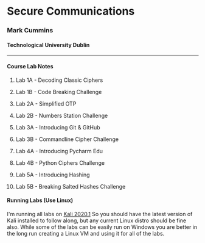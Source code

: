 # Secure Communications 
### Mark Cummins
#### Technological University Dublin
---

#### Course Lab Notes

1. Lab 1A - Decoding Classic Ciphers 
2. Lab 1B - Code Breaking Challenge
3. Lab 2A - Simplified OTP
4. Lab 2B - Numbers Station Challenge

5. Lab 3A - Introducing Git & GitHub
6. Lab 3B - Commandline Cipher Challenge
7. Lab 4A - Introducing Pycharm Edu
8. Lab 4B - Python Ciphers Challenge

9. Lab 5A - Introducing Hashing
10. Lab 5B - Breaking Salted Hashes Challenge







#### Running Labs (Use Linux)
I'm running all labs on [Kali 2020.1](https://www.kali.org/downloads/) So you should have the latest version of Kali installed to follow along, but any current Linux distro should be fine also. While some of the labs can be easily run on Windows you are better in the long run creating a Linux VM and using it for all of the labs.

  
